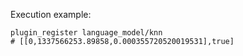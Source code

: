 Execution example:

```shell
plugin_register language_model/knn
# [[0,1337566253.89858,0.000355720520019531],true]
```
